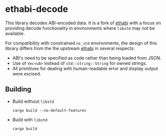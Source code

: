 # ethabi-decode

This library decodes ABI-encoded data. It is a fork of [ethabi](https://github.com/openethereum/ethabi) with a focus on providing decode functionality in environments where `libstd` may not be available.

For compatibility with constrained `no_std` environments, the design of this library differs from the the upstream [ethabi](https://github.com/openethereum/ethabi) in several respects:
* ABI's need to be specified as code rather than being loaded from JSON.
* Use of `Vec<u8>` instead of `std::string::String` for owned strings.
* All primitives for dealing with human-readable error and display output were excised.


## Building

- Build without `libstd`

  ```
  cargo build --no-default-features
  ```

- Build with `libstd`

  ```
  cargo build
  ```


